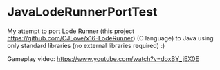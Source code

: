 # JavaLodeRunnerPortTest
My attempt to port Lode Runner (this project https://github.com/CJLove/x16-LodeRunner) (C language) to Java using only standard libraries (no external libraries required) :)

Gameplay video: https://www.youtube.com/watch?v=doxBY_jEX0E
